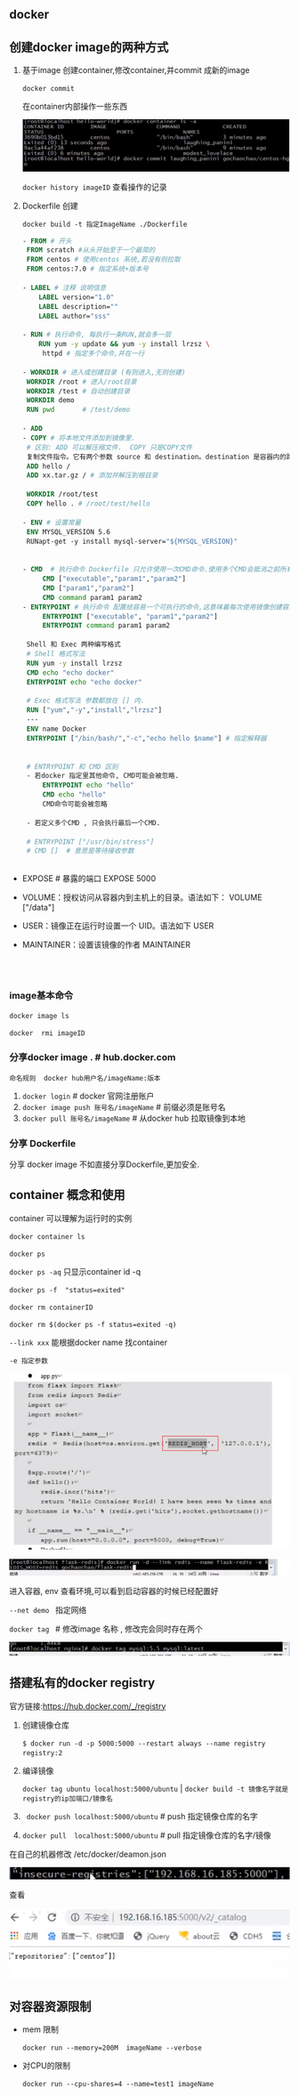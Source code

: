 


## docker 

## 创建docker image的两种方式

1. 基于image 创建container,修改container,并commit 成新的image

   `docker commit`

   在container内部操作一些东西

   ![1576463576514](assets/1576463576514.png)



   `docker history imageID` 查看操作的记录

2. Dockerfile 创建

   `docker build -t 指定ImageName ./Dockerfile`



   ``` dockerfile
   - FROM # 开头
   	FROM scratch #从头开始至于一个最简的
   	FROM centos # 使用centos 系统,若没有则拉取
   	FROM centos:7.0 # 指定系统+版本号
   	
   - LABEL # 注释 说明信息
       LABEL version="1.0"
       LABEL description=""
       LABEL author="sss"
   
   - RUN # 执行命令, 每执行一条RUN,就会多一层
       RUN yum -y update && yum -y install lrzsz \
       	httpd # 指定多个命令,并在一行
       	
   - WORKDIR # 进入或创建目录 (有则进入,无则创建)
   	WORKDIR /root # 进入/root目录
   	WORKDIR /test # 自动创建目录
   	WORKDIR demo
   	RUN pwd	      # /test/demo
   	
   - ADD 
   - COPY # 将本地文件添加到镜像里.
   	# 区别: ADD 可以解压缩文件.  COPY 只是COPY文件
   	复制文件指令。它有两个参数 source 和 destination。destination 是容器内的路径。source 可以是 URL 或者是启动配置上下文中的一个文件
   	ADD hello /
   	ADD xx.tar.gz / # 添加并解压到根目录
   	
   	WORKDIR /root/test 
   	COPY hello . # /root/test/hello
   	
   - ENV # 设置常量
   	ENV MYSQL_VERSION 5.6
   	RUNapt-get -y install mysql-server="${MYSQL_VERSION}"
   	
   
   - CMD  # 执行命令 Dockerfile 只允许使用一次CMD命令.使用多个CMD会抵消之前所有的指令,只有最后一个生效 CMD有三种形式:
   	    CMD ["executable","param1","param2"]
        CMD ["param1","param2"]
        CMD command param1 param2 
   - ENTRYPOINT # 执行命令 配置给容易一个可执行的命令,这意味着每次使用镜像创建容器时一个特定的应用程序可以被设置为默认程序. 同时也意味着该镜像每次被调用时仅能运行指定的应用. 类似CMD, docker 只允许一个ENTRYPOINT, 多个ENTRYPOINT 会抵消之前所有的指令, 只执行最后的ENTRYPOINT指令.语法如下:
   		ENTRYPOINT ["executable", "param1","param2"]
   		ENTRYPOINT command param1 param2 
   
	Shell 和 Exec 两种编写格式
	# Shell 格式写法
	RUN yum -y install lrzsz
	CMD echo "echo docker" 
	ENTRYPOINT echo "echo docker" 
	
	# Exec 格式写法 参数都放在 [] 内.
	RUN ["yum","-y","install","lrzsz"]
	---
	ENV name Docker
	ENTRYPOINT ["/bin/bash/","-c","echo hello $name"] # 指定解释器
	
	
	# ENTRYPOINT 和 CMD 区别
	- 若docker 指定里其他命令, CMD可能会被忽略.
		ENTRYPOINT echo "hello"
		CMD echo "hello"
		CMD命令可能会被忽略
		
	- 若定义多个CMD , 只会执行最后一个CMD.
	
	# ENTRYPOINT ["/usr/bin/stress"]
	# CMD []  # 意思是等待接收参数
	
- EXPOSE # 暴露的端口
	EXPOSE 5000

- VOLUME：授权访问从容器内到主机上的目录。语法如下：
	VOLUME ["/data"]

- USER：镜像正在运行时设置一个 UID。语法如下
	USER <uid> 
    
- MAINTAINER：设置该镜像的作者
	MAINTAINER <author name> 
	
	
   ```



### image基本命令

`docker image ls`

`docker  rmi imageID`



### 分享docker image . # hub.docker.com 

`命名规则  docker hub用户名/imageName:版本`

1. `docker login`  # docker 官网注册账户
2. `docker image push 账号名/imageName`  # 前缀必须是账号名
3. `docker pull 账号名/imageName`  # 从docker hub 拉取镜像到本地

### 分享 Dockerfile

分享 docker image 不如直接分享Dockerfile,更加安全.



## container 概念和使用

container 可以理解为运行时的实例

`docker container ls`

`docker ps`

`docker ps -aq`  只显示container id  -q

`docker ps -f  "status=exited"`

`docker rm containerID`

`docker rm $(docker ps -f status=exited -q)`

`--link xxx` 能根据docker name 找container

`-e 指定参数`

![1576636429641](assets/1576636429641.png)

![1576635852710](assets/1576635852710.png)

进入容器, env 查看环境,可以看到启动容器的时候已经配置好



`--net demo `  指定网络



`docker tag ` # 修改image 名称 , 修改完会同时存在两个

![1576659489782](assets/1576659489782.png)



## 搭建私有的docker registry

官方链接:https://hub.docker.com/_/registry

1. 创建镜像仓库

   `$ docker run -d -p 5000:5000 --restart always --name registry registry:2`

2. 编译镜像

   `docker tag ubuntu localhost:5000/ubuntu` | `docker build -t 镜像名字就是registry的ip加端口/镜像名`

3. ` docker push localhost:5000/ubuntu` #  push 指定镜像仓库的名字

4. `docker pull  localhost:5000/ubuntu` # pull 指定镜像仓库的名字/镜像



在自己的机器修改 /etc/docker/deamon.json

![1576478578520](assets/1576478578520.png)



查看

![1576478532132](assets/1576478532132.png)




## 对容器资源限制

- mem 限制

  `docker run --memory=200M  imageName --verbose`

- 对CPU的限制

  `docker run --cpu-shares=4 --name=test1 imageName`
